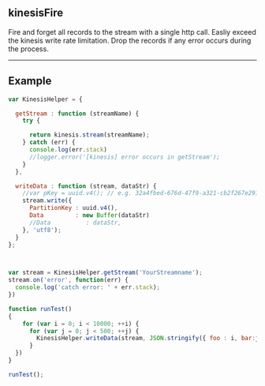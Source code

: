 kinesisFire
-------

Fire and forget all records to the stream with a single http call.
Easliy exceed the kinesis write rate limitation.
Drop the records if any error occurs during the process.

-----------------------------------

Example
-------

```js
var KinesisHelper = {

  getStream : function (streamName) {
    try {

      return kinesis.stream(streamName);
    } catch (err) {
      console.log(err.stack)
      //logger.error('[kinesis] error occurs in getStream');
    }
  },

  writeData : function (stream, dataStr) {
    //var pKey = uuid.v4(); // e.g. 32a4fbed-676d-47f9-a321-cb2f267e2918
    stream.write({
      PartitionKey : uuid.v4(),
      Data         : new Buffer(dataStr)
      //Data          : dataStr,
    }, 'utf8');
  }
};



var stream = KinesisHelper.getStream('YourStreamname');
stream.on('error', function(err) {
  console.log('catch error: ' + err.stack);
})

function runTest()
{
    for (var i = 0; i < 10000; ++i) {
      for (var j = 0; j < 500; ++j) {
        KinesisHelper.writeData(stream, JSON.stringify({ foo : i, bar:j}));
      }
  })
}

runTest();
```

